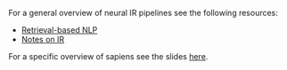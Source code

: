 For a general overview of neural IR pipelines see the following resources:
- [Retrieval-based NLP](https://ai.stanford.edu/blog/retrieval-based-NLP/)
- [Notes on IR](https://arxiv.org/pdf/2207.13443.pdf)

For a specific overview of sapiens see the slides [here]().
